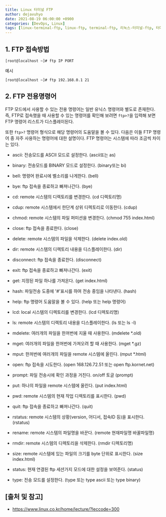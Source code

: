 ```yaml
---
title: Linux 터미널 FTP
author: dejavuhyo
date: 2021-08-19 06:00:00 +0900
categories: [DevOps, Linux]
tags: [linux-terminal-ftp, linux-ftp, terminal-ftp, 리눅스-터미널-ftp, 터미널-ftp, 리눅스-ftp]
---
```


## 1. FTP 접속방법

```shell
[root@localhost ~]# ftp IP PORT
```

예시

```shell
[root@localhost ~]# ftp 192.168.0.1 21
```

## 2. FTP 전용명령어
FTP 모드에서 사용할 수 있는 전용 명령어는 일반 유닉스 명령어와 별도로 존재한다. 즉, FTP로 접속했을 때 사용할 수 있는 명령어를 확인해 보려면 `ftp>?`을 입력해 보면 FTP 명령어 리스트가 디스플레이된다.

또한 `ftp>?` 명령어 형식으로 해당 명령어의 도움말을 볼 수 있다. 다음은 이들 FTP 명령어 중 자주 사용하는 명령어에 대한 설명이다. FTP 명령어는 시스템에 따라 조금씩 차이는 있다.

* ascii: 전송모드를 ASCII 모드로 설정한다. (ascii또는 as)

* binary: 전송모드를 BINARY 모드로 설정한다. (binary또는 bi)

* bell: 명령어 완료시에 벨소리를 나게한다. (bell)

* bye: ftp 접속을 종료하고 빠져나간다. (bye)

* cd: remote 시스템의 디렉토리를 변경한다. (cd 디렉토리명)

* cdup: remote 시스템에서 한단계 상위 디렉토리로 이동한다. (cdup)

* chmod: remote 시스템의 파일 퍼미션을 변경한다. (chmod 755 index.html)

* close: ftp 접속을 종료한다. (close)

* delete: remote 시스템의 파일을 삭제한다. (delete index.old)

* dir: remote 시스템의 디렉토리 내용을 디스플레이한다. (dir)

* disconnect: ftp 접속을 종료한다. (disconnect)

* exit: ftp 접속을 종료하고 빠져나간다. (exit)

* get: 지정된 파일 하나를 가져온다. (get index.html)

* hash: 파일전송 도중에 '#'표시를 하여 전송 중임을 나타낸다. (hash)

* help: ftp 명령어 도움말을 볼 수 있다. (help 또는 help 명령어)

* lcd: local 시스템의 디렉토리를 변경한다. (lcd 디렉토리명)

* ls: remote 시스템의 디렉토리 내용을 디스플레이한다. (ls 또는 ls -l)

* mdelete: 여러개의 파일을 한꺼번에 지울 때 사용한다. (mdelete *.old)

* mget: 여러개의 파일을 한꺼번에 가져오려 할 때 사용한다. (mget *.gz)

* mput: 한꺼번에 여러개의 파일을 remote 시스템에 올린다. (mput *.html)

* open: ftp 접속을 시도한다. (open 168.126.72.51 또는 open ftp.kornet.net)

* prompt: 파일 전송시에 확인 과정을 거친다. on/off 토글 (prompt)

* put: 하나의 파일을 remote 시스템에 올린다. (put index.html)

* pwd: remote 시스템의 현재 작업 디렉토리를 표시한다. (pwd)

* quit: ftp 접속을 종료하고 빠져나간다. (quit)

* rstatus: remote 시스템의 상황(version, 어디서, 접속ID 등)을 표시한다. (rstatus)

* rename: remote 시스템의 파일명을 바꾼다. (remote 현재파일명 바꿀파일명)

* rmdir: remote 시스템의 디렉토리을 삭제한다. (rmdir 디렉토리명)

* size: remote 시스템에 있는 파일의 크기를 byte 단위로 표시한다. (size index.html)

* status: 현재 연결된 ftp 세션가지 모드에 대한 설정을 보여준다. (status)

* type: 전송 모드를 설정한다. (type 또는 type ascii 또는 type binary)

## [출처 및 참고]
* <https://www.linux.co.kr/home/lecture/?leccode=300>

